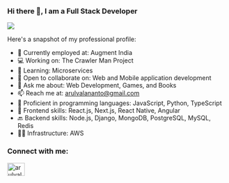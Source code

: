 ### Hi there 👋, I am a Full Stack Developer

![](https://miro.medium.com/v2/resize:fit:3840/1*bil55k1_gVH82KYeeX6X6Q.gif)

Here's a snapshot of my professional profile:

- 🔭 Currently employed at: Augment India
- 💻 Working on: The Crawler Man Project
- 🌱 Learning: Microservices
- 👯 Open to collaborate on: Web and Mobile application development
- 💬 Ask me about: Web Development, Games, and Books
- 📫 Reach me at: arulvalananto@gmail.com
- 🤖 Proficient in programming languages: JavaScript, Python, TypeScript
- 🚀 Frontend skills: React.js, Next.js, React Native, Angular
- 🔙 Backend skills: Node.js, Django, MongoDB, PostgreSQL, MySQL, Redis
- 👨‍💻 Infrastructure: AWS

<h3 align="left">Connect with me:</h3>
<p align="left">
<a href="https://medium.com/@arulvalananto" target="_blank"><img align="center" src="https://raw.githubusercontent.com/rahuldkjain/github-profile-readme-generator/master/src/images/icons/Social/medium.svg" alt="arulvalananto" height="30" width="40" /></a>
</p>
